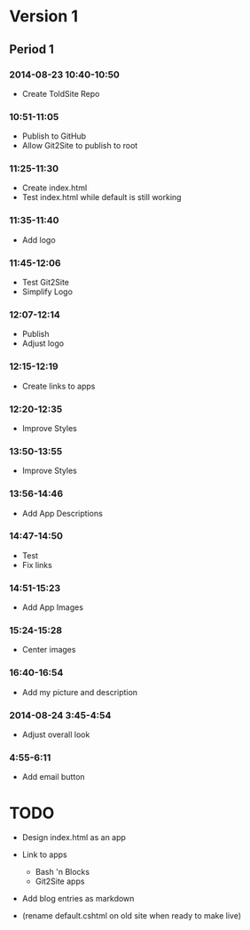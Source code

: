 ﻿# Version 1

## Period 1

### 2014-08-23 10:40-10:50

- Create ToldSite Repo

### 10:51-11:05

- Publish to GitHub
- Allow Git2Site to publish to root

### 11:25-11:30

- Create index.html 
- Test index.html while default is still working

### 11:35-11:40

- Add logo

### 11:45-12:06

- Test Git2Site
- Simplify Logo

### 12:07-12:14

- Publish
- Adjust logo

### 12:15-12:19

- Create links to apps

### 12:20-12:35

- Improve Styles

### 13:50-13:55

- Improve Styles

### 13:56-14:46

- Add App Descriptions

### 14:47-14:50

- Test
- Fix links

### 14:51-15:23

- Add App Images

### 15:24-15:28

- Center images

### 16:40-16:54

- Add my picture and description

### 2014-08-24 3:45-4:54

- Adjust overall look

### 4:55-6:11

- Add email button


# TODO

- Design index.html as an app
- Link to apps
	- Bash 'n Blocks
	- Git2Site apps

- Add blog entries as markdown

- (rename default.cshtml on old site when ready to make live)
